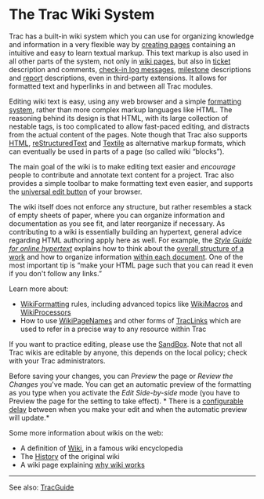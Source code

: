 # The Trac Wiki System






Trac has a built-in wiki system which you can use for organizing knowledge and information in a very flexible way by [creating pages](wiki-new-page) containing an intuitive and easy to learn textual markup. This text markup is also used in all other parts of the system, not only in [wiki pages](title-index), but also in [ticket](trac-tickets) description and comments, [check-in log messages](trac-changeset), [milestone](trac-roadmap) descriptions and [report](trac-reports) descriptions, even in third-party extensions.
It allows for formatted text and hyperlinks in and between all Trac modules.



Editing wiki text is easy, using any web browser and a simple [formatting system](wiki-formatting), rather than more complex markup languages like HTML.  The reasoning behind its design is that HTML, with its large collection of nestable tags, is too complicated to allow fast-paced editing, and distracts from the actual content of the pages. Note though that Trac also supports [HTML](wiki-html), [reStructuredText](wiki-restructured-text) and [
Textile](http://www.textism.com/tools/textile/) as alternative markup formats, which can eventually be used in parts of a page (so called wiki “blocks”).



The main goal of the wiki is to make editing text easier and *encourage* people to contribute and annotate text content for a project. Trac also provides a simple toolbar to make formatting text even easier, and supports the [
universal edit button](http://universaleditbutton.org/Universal_Edit_Button) of your browser.



The wiki itself does not enforce any structure, but rather resembles a stack of empty sheets of paper, where you can organize information and documentation as you see fit, and later reorganize if necessary. 
As contributing to a wiki is essentially building an hypertext, 
general advice regarding HTML authoring apply here as well.
For example, the *[
Style Guide for online hypertext](http://www.w3.org/Provider/Style)* explains how to think about the
[ overall structure of a work](http://www.w3.org/Provider/Style/Structure.html) 
and how to organize information [
within each document](http://www.w3.org/Provider/Style/WithinDocument.html). One of the most important tip is “make your HTML page such that you can read it even if you don't follow any links.”



Learn more about:


- [WikiFormatting](wiki-formatting) rules, including advanced topics like [WikiMacros](wiki-macros) and [WikiProcessors](wiki-processors)
- How to use [WikiPageNames](wiki-page-names) and other forms of [TracLinks](trac-links) which are used to refer in a precise way to any resource within Trac


If you want to practice editing, please use the [SandBox](sand-box). Note that not all Trac wikis are editable by anyone, this depends on the local policy; check with your Trac administrators.



Before saving your changes, you can *Preview* the page or *Review the Changes* you've made.
You can get an automatic preview of the formatting as you type when you activate the *Edit Side-by-side* mode (you have to Preview the page for the setting to take effect). * There is a [configurable delay](trac-ini#) between when you make your edit and when the automatic preview will update.*



Some more information about wikis on the web:


- A definition of [
  Wiki](http://wikipedia.org/wiki/Wiki), in a famous wiki encyclopedia
- The [ History](http://c2.com/cgi/wiki?WikiHistory) of the original wiki
- A wiki page explaining [
  why wiki works](http://www.usemod.com/cgi-bin/mb.pl?WhyWikiWorks)

---



See also: [TracGuide](trac-guide)


